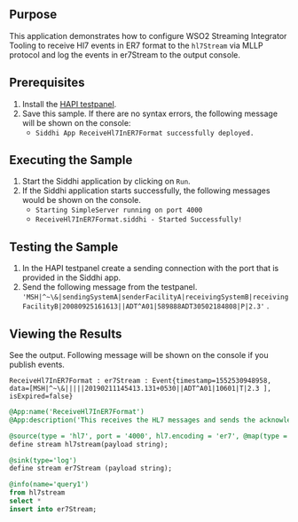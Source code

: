 ## Purpose

This application demonstrates how to configure WSO2 Streaming Integrator Tooling to receive Hl7 events in ER7 format to the `hl7Stream` via MLLP protocol and log the events in er7Stream to the output console.

## Prerequisites

1. Install the [HAPI testpanel](https://hapifhir.github.io/hapi-hl7v2/hapi-testpanel/install.html).
2. Save this sample. If there are no syntax errors, the following message will be shown on the console:
    - `Siddhi App ReceiveHl7InER7Format successfully deployed.`

## Executing the Sample

1. Start the Siddhi application by clicking on `Run`.
2. If the Siddhi application starts successfully, the following messages would be shown on the console.
    - `Starting SimpleServer running on port 4000`
    - `ReceiveHl7InER7Format.siddhi - Started Successfully!`

## Testing the Sample

1. In the HAPI testpanel create a sending connection with the port that is provided in the Siddhi app.
2. Send the following message from the testpanel.
`'MSH|^~\&|sendingSystemA|senderFacilityA|receivingSystemB|receivingFacilityB|20080925161613||ADT^A01|589888ADT30502184808|P|2.3'` .

## Viewing the Results

See the output. Following message will be shown on the console if you publish events.

`ReceiveHl7InER7Format : er7Stream : Event{timestamp=1552530948958, data=[MSH|^~\&|||||20190211145413.131+0530||ADT^A01|10601|T|2.3 ], isExpired=false}`

```sql
@App:name('ReceiveHl7InER7Format')
@App:description('This receives the HL7 messages and sends the acknowledgement message to the client using the MLLP protocol and text mapping.')

@source(type = 'hl7', port = '4000', hl7.encoding = 'er7', @map(type = 'text'))
define stream hl7stream(payload string);

@sink(type='log')
define stream er7Stream (payload string);

@info(name='query1')
from hl7stream
select *
insert into er7Stream;
```
